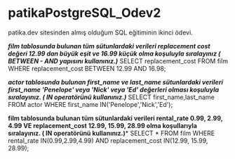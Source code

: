 # patikaPostgreSQL_Odev2
patika.dev sitesinden almış olduğum SQL eğitiminin ikinci ödevi.

***film tablosunda bulunan tüm sütunlardaki verileri replacement cost değeri 12.99 dan büyük eşit ve 16.99 küçük olma koşuluyla sıralayınız ( BETWEEN - AND yapısını kullanınız.)***
SELECT replacement_cost FROM film
WHERE replacement_cost BETWEEN 12.99 AND 16.98; 


***actor tablosunda bulunan first_name ve last_name sütunlardaki verileri first_name 'Penelope' veya 'Nick' veya 'Ed' değerleri olması koşuluyla sıralayınız. ( IN operatörünü kullanınız.)***
SELECT first_name,last_name FROM actor
WHERE first_name IN('Penelope','Nick','Ed');


**film tablosunda bulunan tüm sütunlardaki verileri rental_rate 0.99, 2.99, 4.99 VE replacement_cost 12.99, 15.99, 28.99 olma koşullarıyla sıralayınız. ( IN operatörünü kullanınız.)***
SELECT * FROM film
WHERE rental_rate IN(0.99,2.99,4.99) AND replacement_cost IN(12.99, 15.99, 28.99);

